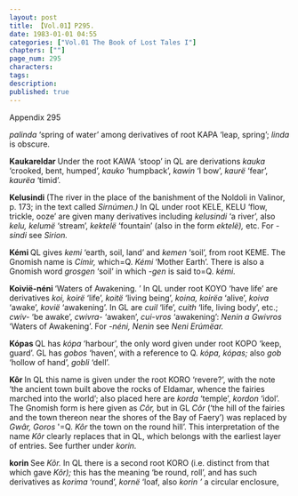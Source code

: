 ```yaml
---
layout: post
title: 【Vol.01】P295.
date: 1983-01-01 04:55
categories: ["Vol.01 The Book of Lost Tales I"]
chapters: [""]
page_num: 295
characters: 
tags: 
description: 
published: true
---
```


<p style="text-indent: 0;">
Appendix 295
</p>

<I>palinda</I> ‘spring of water’ among derivatives of root KAPA ‘leap, spring’; <I>linda</I> is obscure.

<B>Kaukareldar   </B>Under the root KAWA ‘stoop’ in QL are derivations <I>kauka</I> ‘crooked, bent, humped’, <I>kauko</I> ‘humpback’, <I>kawin</I> ‘I bow’, <I>kaurë</I> ‘fear’, <I>kaurëa</I> ‘timid’.

<B>Kelusindi   </B>(The river in the place of the banishment of the Noldoli in Valinor, p. 173; in the text called <I>Sirnúmen.)</I> In QL under root KELE, KELU ‘flow, trickle, ooze’ are given many derivatives including <I>kelusindi</I> ‘a river’, also <I>kelu, kelumë</I> ‘stream’, <I>kektelë</I> ‘fountain’ (also in the form <I>ektelë),</I> etc. For <I>-sindi</I> see <I>Sirion.</I>

<B>Kémi  </B>QL gives <I>kemi</I> ‘earth, soil, land’ and <I>kemen</I> ‘soil’, from root KEME. The Gnomish name is <I>Címir,</I> which=Q. <I>Kémi</I> ‘Mother Earth’. There is also a Gnomish word <I>grosgen</I> ‘soil’ in which <I>-gen</I> is said to=Q. <I>kémi.</I>

<B>Koivië-néni  </B>‘Waters of Awakening. ’ In QL under root KOYO ‘have life’ are derivatives <I>koi, koirë</I> ‘life’, <I>koitë</I> ‘living being’, <I>koina, koirëa</I> ‘alive’, <I>koiva</I> ‘awake’, <I>kovië</I> ‘awakening’. In GL are <I>cuil</I> ‘life’, <I>cuith</I> ‘life, living body’, etc.; <I>cwiv-</I> ‘be awake’, <I>cwivra-</I> ‘awaken’, <I>cui-vros</I> ‘awakening’: <I>Nenin a Gwivros</I> ‘Waters of Awakening’. For <I>-néni, Nenin</I> see <I>Neni Erúmëar.</I>

<B>Kópas  </B>QL has <I>kópa</I> ‘harbour’, the only word given under root KOPO ‘keep, guard’. GL has <I>gobos</I> ‘haven’, with a reference to Q. <I>kópa, kópas;</I> also <I>gob</I> ‘hollow of hand’, <I>gobli</I> ‘dell’.

<B>Kôr   </B>In QL this name is given under the root KORO ‘revere?’, with the note ‘the ancient town built above the rocks of Eldamar, whence the fairies marched into the world’; also placed here are <I>korda</I> ‘temple’, <I>kordon</I> ‘idol’. The Gnomish form is here given as <I>Côr,</I> but in GL <I>Côr</I> (‘the hill of the fairies and the town thereon near the shores of the Bay of Faery’) was replaced by <I>Gwâr, Goros</I> '=Q. <I>Kôr</I> the town on the round hill’. This interpretation of the name <I>Kôr</I> clearly replaces that in QL, which belongs with the earliest layer of entries. See further under <I>korin.</I>

<B>korin   </B>See <I>Kôr.</I> In QL there is a second root KORO (i.e. distinct from that which gave <I>Kôr);</I> this has the meaning ‘be round, roll’, and has such derivatives as <I>korima</I> ‘round’, <I>kornë</I> ‘loaf, also <I>korin ’</I> a circular enclosure,

